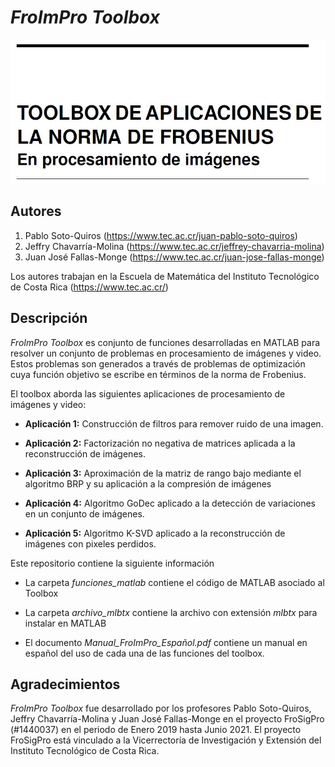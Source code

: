 # *FroImPro Toolbox*

<p align="center"><img width="800" src="https://github.com/jusotoTEC/froimpro_toolbox/blob/main/img/Logo.JPG"></p>



## Autores

   1. Pablo Soto-Quiros        (https://www.tec.ac.cr/juan-pablo-soto-quiros)   
   2. Jeffry Chavarría-Molina  (https://www.tec.ac.cr/jeffrey-chavarria-molina) 
   3. Juan José Fallas-Monge   (https://www.tec.ac.cr/juan-jose-fallas-monge)

Los autores trabajan en la Escuela de Matemática del  Instituto Tecnológico de Costa Rica (https://www.tec.ac.cr/)

## Descripción 

*FroImPro Toolbox* es conjunto de funciones desarrolladas en MATLAB para resolver un conjunto de problemas en procesamiento de imágenes y video. Estos problemas son generados a través de problemas de optimización cuya función objetivo se escribe en términos de la norma de Frobenius. 

El toolbox aborda las siguientes aplicaciones de procesamiento de imágenes y video:

* **Aplicación 1:** Construcción de filtros para remover ruido de una imagen.
  
* **Aplicación 2:** Factorización no negativa de matrices aplicada a la reconstrucción de imágenes.
  
* **Aplicación 3:** Aproximación de la matriz de rango bajo mediante el algoritmo BRP y su aplicación a la compresión de imágenes
  
* **Aplicación 4:** Algoritmo GoDec aplicado a la detección de variaciones en un conjunto de imágenes.
  
* **Aplicación 5:** Algoritmo K-SVD aplicado a la reconstrucción de imágenes con pixeles perdidos.
  
Este repositorio contiene la siguiente información 

* La carpeta *funciones_matlab* contiene el código de MATLAB asociado al Toolbox
   
* La carpeta *archivo_mlbtx* contiene la archivo con extensión *mlbtx* para instalar en MATLAB
  
* El documento *Manual_FroImPro_Español.pdf* contiene un manual en español del uso de cada una de las funciones del toolbox.

## Agradecimientos

*FroImPro Toolbox* fue desarrollado por los profesores Pablo Soto-Quiros, Jeffry Chavarría-Molina y Juan José Fallas-Monge en el proyecto FroSigPro (#1440037) en el periodo de Enero 2019 hasta Junio 2021. El proyecto FroSigPro está vinculado a la Vicerrectoría de Investigación y Extensión del Instituto Tecnológico de Costa Rica.
